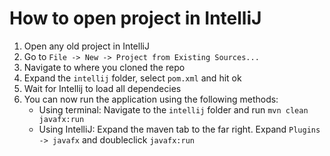 # How to open project in IntelliJ

1. Open any old project in IntelliJ
2. Go to `File -> New -> Project from Existing Sources...`
3. Navigate to where you cloned the repo
4. Expand the `intellij` folder, select `pom.xml` and hit ok
5. Wait for Intellij to load all dependecies
6. You can now run the application using the following methods:
    - Using terminal: Navigate to the `intellij` folder and run `mvn clean javafx:run`
    - Using IntelliJ: Expand the maven tab to the far right. Expand `Plugins -> javafx` and doubleclick `javafx:run`
